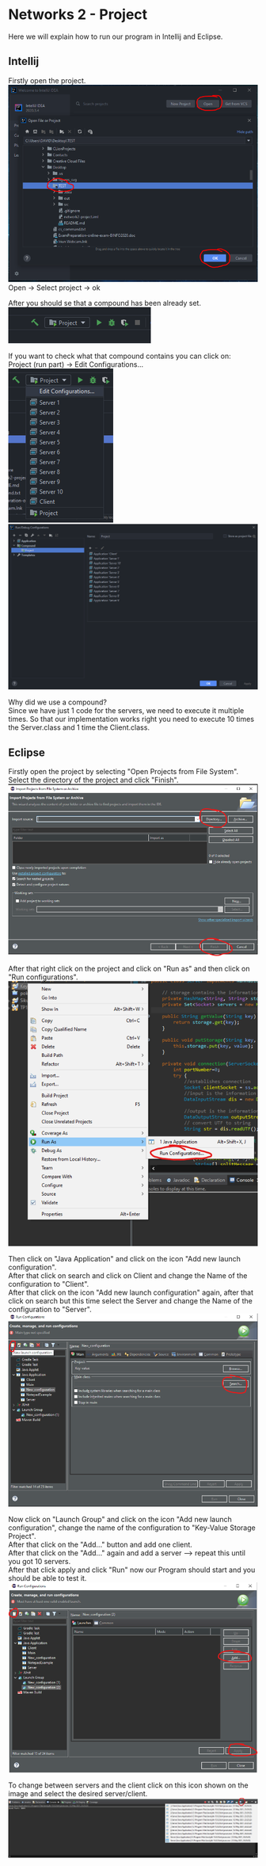 # Networks 2 - Project

Here we will explain how to run our program in Intellij and Eclipse.

## Intellij
Firstly open the project.<br/>
![Capture 1](./images/Capture1.PNG)<br/>
Open -> Select project -> ok<br/>

After you should se that a compound has been already set.<br/>
![Capture 2](./images/Capture2.PNG)<br/>

If you want to check what that compound contains you can click on:<br/>
Project (run part) -> Edit Configurations...<br/>
![Capture 4](./images/Capture4.PNG)<br/>
![Capture 3](./images/Capture3.PNG)<br/>

Why did we use a compound?<br/>
Since we have just 1 code for the servers, we need to execute it multiple times. So that our implementation works right you need to execute 10 times the Server.class and 1 time the Client.class.<br/>

## Eclipse
Firstly open the project by selecting "Open Projects from File System".<br/>
Select the directory of the project and click "Finish".<br/>
![openProject](./images/openProject.png)<br/>

After that right click on the project and click on "Run as" and then click on "Run configurations".<br/>
![runAs](./images/run_as.png)<br/>

Then click on "Java Application" and click on the icon "Add new launch configuration".<br/>
After that click on search and click on Client and change the Name of the configuration to "Client".<br/>
After that click on the icon "Add new launch configuration" again, after that click on search but this time select the Server and change the Name of the configuration to "Server".<br/>
![java_application](./images/java_application.png)<br/>

Now click on "Launch Group" and click on the icon "Add new launch configuration", change the name of the configuration to "Key-Value Storage Project".<br/>
After that click on the "Add..." button and add one client.<br/>
After that click on the "Add..." again and add a server --> repeat this until you got 10 servers.<br/>
After that click apply and click "Run" now our Program should start and you should be able to test it.<br/>
![launch_group](./images/launch_group.png)<br/>

To change between servers and the client click on this icon shown on the image and select the desired server/client.<br/>
![console](./images/console.png)<br/>
